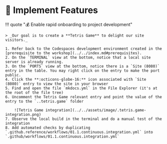# :test_tube: Implement Features

!!! quote ":moneybag: Enable rapid onboarding to project development"

    > _Our goal is to create a **Tetris Game** to delight our site visitors._

    1. Refer back to the Codespaces development environment created in the [prerequisite to the workshop](../../index.md#prerequisites).
    2. On the `TERMINAL` view at the bottom, notice that a local site server is already running.
    3. On the `PORTS` view at the bottom, notice there is a `Site (8080)` entry in the table. You may right click on the entry to make the port public.
    4. Click the **:octicons-globe-16:** icon associated with `Site (8080)` entry to view the site in your browser
    5. Find and open the file `mkdocs.yml` in the File Explorer (it's at the root of the file tree)
    6. Uncomment the Tetris Game relevant entry and point the value of the entry to the `..tetris.game` folder

        ![Tetris Game integration](../../assets/image/.tetris.game-integration.png)
    7. Observe the local build in the terminal and do a manual test of the integration
    8. Add automated checks by duplicating `.github.reference/workflows/01.1.continuous.integration.yml` into `.github/workflows/01.1.continuous.integration.yml`

